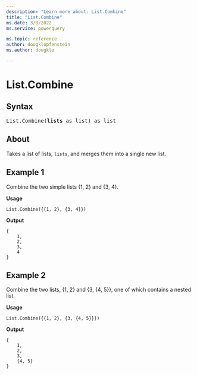```yaml
---
description: "Learn more about: List.Combine"
title: "List.Combine"
ms.date: 3/8/2022
ms.service: powerquery

ms.topic: reference
author: dougklopfenstein
ms.author: dougklo

---
```

# List.Combine

## Syntax

<pre>
List.Combine(<b>lists</b> as list) as list
</pre>

## About

Takes a list of lists, `lists`, and merges them into a single new list.

## Example 1

Combine the two simple lists {1, 2} and {3, 4}.

**Usage**

```powerquery-m
List.Combine({{1, 2}, {3, 4}})
```

**Output** 

```powerquery-m
{
    1,
    2,
    3,
    4
}
```

## Example 2

Combine the two lists, {1, 2} and {3, {4, 5}}, one of which contains a nested list.

**Usage**

```powerquery-m
List.Combine({{1, 2}, {3, {4, 5}}})
```

**Output**

```powerquery-m
{
    1,
    2,
    3,
    {4, 5}
}
```
